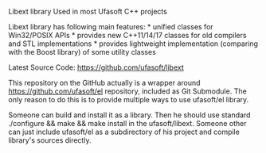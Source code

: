 Libext library
Used in most Ufasoft C++ projects

Libext library has following main features:
	* unified classes for Win32/POSIX APIs
	* provides new C++11/14/17 classes for old compilers and STL implementations
	* provides lightweight implementation (comparing with the Boost library) of some utility classes


Latest Source Code:
https://github.com/ufasoft/libext

This repository on the GitHub actually is a wrapper around https://github.com/ufasoft/el repository, included as Git Submodule.
The only reason to do this is to provide multiple ways to use ufasoft/el library.

Someone can build and install it as a library. Then he should use standard  ./configure && make && make install in the ufasoft/libext.
Someone other can just include ufasoft/el as a subdirectory of his project and compile library's sources directly.







